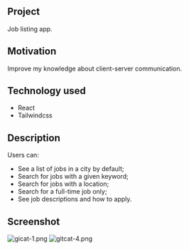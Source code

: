 ## Project

Job listing app.

## Motivation

Improve my knowledge about client-server communication.

## Technology used

- React
- Tailwindcss

## Description

Users can:


- See a list of jobs in a city by default;
- Search for jobs with a given keyword;
- Search for jobs with a location;
- Search for a full-time job only;
- See job descriptions and how to apply.

## Screenshot


![gicat-1.png](https://i.postimg.cc/43jGQwKZ/gicat-1.png) ![gitcat-4.png](https://i.postimg.cc/7LB8Z48K/gitcat-4.png)



